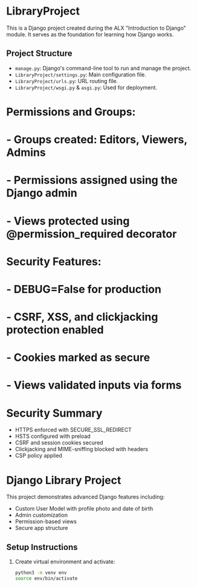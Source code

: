 # LibraryProject

This is a Django project created during the ALX "Introduction to Django" module. It serves as the foundation for learning how Django works.

##  Project Structure

- `manage.py`: Django's command-line tool to run and manage the project.
- `LibraryProject/settings.py`: Main configuration file.
- `LibraryProject/urls.py`: URL routing file.
- `LibraryProject/wsgi.py` & `asgi.py`: Used for deployment.

# Permissions and Groups:
# - Groups created: Editors, Viewers, Admins
# - Permissions assigned using the Django admin
# - Views protected using @permission_required decorator

# Security Features:
# - DEBUG=False for production
# - CSRF, XSS, and clickjacking protection enabled
# - Cookies marked as secure
# - Views validated inputs via forms


# Security Summary
- HTTPS enforced with SECURE_SSL_REDIRECT
- HSTS configured with preload
- CSRF and session cookies secured
- Clickjacking and MIME-sniffing blocked with headers
- CSP policy applied

# Django Library Project

This project demonstrates advanced Django features including:

- Custom User Model with profile photo and date of birth
- Admin customization
- Permission-based views
- Secure app structure

## Setup Instructions

1. Create virtual environment and activate:
   ```bash
   python3 -m venv env
   source env/bin/activate

